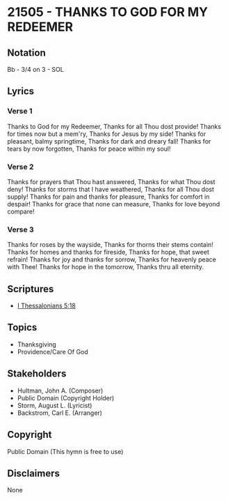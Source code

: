 # 21505 - THANKS TO GOD FOR MY REDEEMER

## Notation

Bb - 3/4 on 3 - SOL

## Lyrics

### Verse 1

Thanks to God for my Redeemer, Thanks for all Thou dost provide! Thanks for times now but a mem'ry, Thanks for Jesus by my side! Thanks for pleasant, balmy springtime, Thanks for dark and dreary fall! Thanks for tears by now forgotten, Thanks for peace within my soul!



### Verse 2

Thanks for prayers that Thou hast answered, Thanks for what Thou dost deny! Thanks for storms that I have weathered, Thanks for all Thou dost supply! Thanks for pain and thanks for pleasure, Thanks for comfort in despair! Thanks for grace that none can measure, Thanks for love beyond compare!



### Verse 3

Thanks for roses by the wayside, Thanks for thorns their stems contain! Thanks for homes and thanks for fireside, Thanks for hope, that sweet refrain! Thanks for joy and thanks for sorrow, Thanks for heavenly peace with Thee! Thanks for hope in the tomorrow, Thanks thru all eternity.


## Scriptures

- [I Thessalonians 5:18](https://www.biblegateway.com/passage/?search=I%20Thessalonians%205%3A18)

## Topics

- Thanksgiving
- Providence/Care Of God

## Stakeholders

- Hultman, John A.  (Composer)
- Public Domain (Copyright Holder)
- Storm, August L.  (Lyricist)
- Backstrom, Carl E.  (Arranger)

## Copyright

Public Domain
(This hymn is free to use)

## Disclaimers

None

